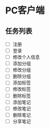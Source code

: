 # PC客户端

## 任务列表

- [ ] 注册
- [ ] 登录
- [ ] 修改个人信息
- [ ] 添加分组
- [ ] 修改分组
- [ ] 删除分组
- [ ] 添加标签
- [ ] 修改标签
- [ ] 删除标签
- [ ] 添加笔记
- [ ] 修改笔记
- [ ] 删除笔记
- [ ] 分享笔记
